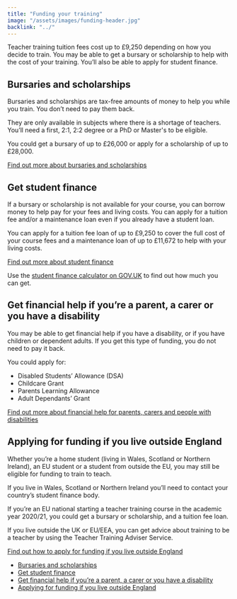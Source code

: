 ```yaml
---
title: "Funding your training"
image: "/assets/images/funding-header.jpg"
backlink: "../"
---
```


<div class="content__left">
  
  <p>Teacher training tuition fees cost up to £9,250 depending on how you decide to train. You may be able to get a bursary or scholarship to help with the cost of your training. You’ll also be able to apply for student finance.</p>
  
  <h2><a id="bursaries-and-scholarships">Bursaries and scholarships</a></h2>
<p>Bursaries and scholarships are tax-free amounts of money to help you while you train. You don’t need to pay them back.</p>

<p>They are only available in subjects where there is a shortage of teachers. You’ll need a first, 2:1, 2:2 degree or a PhD or Master's to be eligible.</p>

<p>You could get a bursary of up to £26,000 or apply for a scholarship of up to £28,000.</p>

<p><a href="bursaries-and-scholarships">Find out more about bursaries and scholarships</a></p>

<h2><a id="get-student-finance">Get student finance</a></h2>
<p>If a bursary or scholarship is not available for your course, you can borrow money to help pay for your fees and living costs. You can apply for a tuition fee and/or a maintenance loan even if you already have a student loan.</p>

<p>You can apply for a tuition fee loan of up to £9,250 to cover the full cost of your course fees and a maintenance loan of up to £11,672 to help with your living costs.</p>

<p><a href="student-finance">Find out more about student finance</a></p> 

<p>Use the <a href="https://www.gov.uk/student-finance-calculator">student finance calculator on GOV.UK</a> to find out how much you can get.</p>

<h2><a id="get-financial-help-if-youre-a-parent-a-carer-or-you-have-a-disability">Get financial help if you’re a parent, a carer or you have a disability</a></h2>

<p>You may be able to get financial help if you have a disability, or if you have children or dependent adults. If you get this type of funding, you do not need to pay it back.</p>

<p>You could apply for:</p>
<ul>
  <li>Disabled Students’ Allowance (DSA)</li>
  <li>Childcare Grant</li>
  <li>Parents Learning Allowance</li>
  <li>Adult Dependants’ Grant</li>
  </ul>
  
  <p><a href="financial-help">Find out more about financial help for parents, carers and people with disabilities</a></p>
  
 <h2><a id="applying-for-funding-if-you-live-outside-england">Applying for funding if you live outside England</a></h2>

<p>Whether you’re a home student (living in Wales, Scotland or Northern Ireland), an EU student or a student from outside the EU, you may still be eligible for funding to train to teach.</p>

<p>If you live in Wales, Scotland or Northern Ireland you’ll need to contact your country’s student finance body.</p>

<p>If you’re an EU national starting a teacher training course in the academic year 2020/21, you could get a bursary or scholarship, and a tuition fee loan.</p>

<p>If you live outside the UK or EU/EEA, you can get advice about training to be a teacher by using the Teacher Training Adviser Service.</p>

<p><a href="funding-outside-england">Find out how to apply for funding if you live outside England</a></p>
  
</div>

<div class="content__right">
  <ul>
    <li><a href="#bursaries-and-scholarships">Bursaries and scholarships</a></li>
    <li><a href="#get-student-finance">Get student finance</a></li>
    <li><a href="#get-financial-help-if-youre-a-parent-a-carer-or-you-have-a-disability">Get financial help if you’re a parent, a carer or you have a disability</a></li>
    <li><a href="#applying-for-funding-if-you-live-outside-england">Applying for funding if you live outside England</a></li>
  </ul>
</div>











